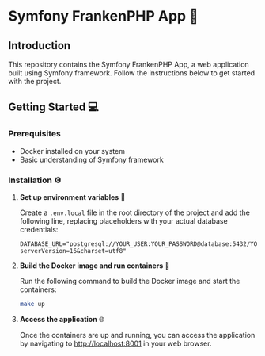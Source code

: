 # Symfony FrankenPHP App 🚀

## Introduction

This repository contains the Symfony FrankenPHP App, a web application built using Symfony framework. Follow the instructions below to get started with the project.

## Getting Started 💻

### Prerequisites

- Docker installed on your system
- Basic understanding of Symfony framework

### Installation ⚙️


1. **Set up environment variables** 🔑

   Create a `.env.local` file in the root directory of the project and add the following line, replacing placeholders with your actual database credentials:

    ```dotenv
    DATABASE_URL="postgresql://YOUR_USER:YOUR_PASSWORD@database:5432/YOUR_DATABASE?serverVersion=16&charset=utf8"
    ```

2. **Build the Docker image and run containers** 🐳

   Run the following command to build the Docker image and start the containers:

    ```bash
    make up
    ```

3. **Access the application** 🌐

   Once the containers are up and running, you can access the application by navigating to [http://localhost:8001](http://localhost:8001) in your web browser.
